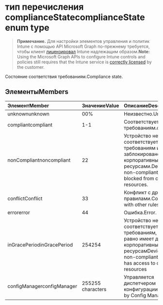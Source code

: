 # <a name="compliancestate-enum-type"></a><span data-ttu-id="ed70c-101">тип перечисления complianceState</span><span class="sxs-lookup"><span data-stu-id="ed70c-101">complianceState enum type</span></span>

> <span data-ttu-id="ed70c-102">**Примечание.** Для настройки элементов управления и политик Intune с помощью API Microsoft Graph по-прежнему требуется, чтобы клиент [лицензировал](https://go.microsoft.com/fwlink/?linkid=839381) Intune надлежащим образом.</span><span class="sxs-lookup"><span data-stu-id="ed70c-102">**Note:** Using the Microsoft Graph APIs to configure Intune controls and policies still requires that the Intune service is [correctly licensed](https://go.microsoft.com/fwlink/?linkid=839381) by the customer.</span></span>

<span data-ttu-id="ed70c-103">Состояние соответствия требованиям.</span><span class="sxs-lookup"><span data-stu-id="ed70c-103">Compliance state.</span></span>
## <a name="members"></a><span data-ttu-id="ed70c-104">Элементы</span><span class="sxs-lookup"><span data-stu-id="ed70c-104">Members</span></span>
|<span data-ttu-id="ed70c-105">Элемент</span><span class="sxs-lookup"><span data-stu-id="ed70c-105">Member</span></span>|<span data-ttu-id="ed70c-106">Значение</span><span class="sxs-lookup"><span data-stu-id="ed70c-106">Value</span></span>|<span data-ttu-id="ed70c-107">Описание</span><span class="sxs-lookup"><span data-stu-id="ed70c-107">Description</span></span>|
|:---|:---|:---|
|<span data-ttu-id="ed70c-108">unknown</span><span class="sxs-lookup"><span data-stu-id="ed70c-108">unknown</span></span>|<span data-ttu-id="ed70c-109">0</span><span class="sxs-lookup"><span data-stu-id="ed70c-109">0%</span></span>|<span data-ttu-id="ed70c-110">Неизвестно.</span><span class="sxs-lookup"><span data-stu-id="ed70c-110">Unknown</span></span>|
|<span data-ttu-id="ed70c-111">compliant</span><span class="sxs-lookup"><span data-stu-id="ed70c-111">compliant</span></span>|<span data-ttu-id="ed70c-112">1</span><span class="sxs-lookup"><span data-stu-id="ed70c-112">-1</span></span>|<span data-ttu-id="ed70c-113">Соответствует требованиям.</span><span class="sxs-lookup"><span data-stu-id="ed70c-113">compliant</span></span>|
|<span data-ttu-id="ed70c-114">nonCompliant</span><span class="sxs-lookup"><span data-stu-id="ed70c-114">noncompliant</span></span>|<span data-ttu-id="ed70c-115">2</span><span class="sxs-lookup"><span data-stu-id="ed70c-115">2</span></span>|<span data-ttu-id="ed70c-116">Устройство не соответствует требованиям и заблокировано корпоративными ресурсами.</span><span class="sxs-lookup"><span data-stu-id="ed70c-116">Device is non-compliant and is blocked from corporate resources.</span></span>|
|<span data-ttu-id="ed70c-117">conflict</span><span class="sxs-lookup"><span data-stu-id="ed70c-117">Conflict</span></span>|<span data-ttu-id="ed70c-118">3</span><span class="sxs-lookup"><span data-stu-id="ed70c-118">3</span></span>|<span data-ttu-id="ed70c-119">Конфликт с другими правилами.</span><span class="sxs-lookup"><span data-stu-id="ed70c-119">Conflict with other rules.</span></span>|
|<span data-ttu-id="ed70c-120">error</span><span class="sxs-lookup"><span data-stu-id="ed70c-120">error</span></span>|<span data-ttu-id="ed70c-121">4</span><span class="sxs-lookup"><span data-stu-id="ed70c-121">4</span></span>|<span data-ttu-id="ed70c-122">Ошибка.</span><span class="sxs-lookup"><span data-stu-id="ed70c-122">Error.</span></span>|
|<span data-ttu-id="ed70c-123">inGracePeriod</span><span class="sxs-lookup"><span data-stu-id="ed70c-123">inGracePeriod</span></span>|<span data-ttu-id="ed70c-124">254</span><span class="sxs-lookup"><span data-stu-id="ed70c-124">254</span></span>|<span data-ttu-id="ed70c-125">Устройство не соответствует требованиям, но всё равно имеет доступ к корпоративным ресурсам</span><span class="sxs-lookup"><span data-stu-id="ed70c-125">Device is non-compliant but still has access to corporate resources</span></span>|
|<span data-ttu-id="ed70c-126">configManager</span><span class="sxs-lookup"><span data-stu-id="ed70c-126">configManager</span></span>|<span data-ttu-id="ed70c-127">255</span><span class="sxs-lookup"><span data-stu-id="ed70c-127">255 characters</span></span>|<span data-ttu-id="ed70c-128">Управляется диспетчером конфигурации</span><span class="sxs-lookup"><span data-stu-id="ed70c-128">Managed by Config Manager</span></span>|








